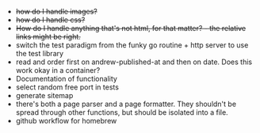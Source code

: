 * ~~how do I handle images?~~
* ~~how do I handle css?~~
* ~~How do I handle anything that's not html, for that matter? - the relative links might be right.~~
* switch the test paradigm from the funky go routine + http server to use the test library
* read and order first on andrew-published-at and then on date. Does this work okay in a container?
* Documentation of functionality
* select random free port in tests
* generate sitemap
* there's both a page parser and a page formatter. They shouldn't be spread through other functions, but should be isolated into a file.
* github workflow for homebrew